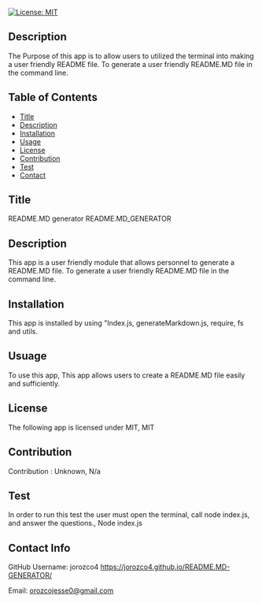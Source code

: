 

[![License: MIT](https://img.shields.io/badge/License-MIT-yellow.svg)](https://opensource.org/licenses/MIT)
        
## Description
The Purpose of this app is to allow users to utilized the terminal into making a user friendly README file.
To generate a user friendly README.MD file in the command line.


## Table of Contents
* [Title](#title)
* [Description](#description)
* [Installation](#installation)
* [Usage](#usage)
* [License](#license)
* [Contribution](#contribution)
* [Test](#tests)
* [Contact](#contact)
        
## Title
README.MD generator
README.MD_GENERATOR

## Description

This app is a user friendly module that allows personnel to generate a README.MD file.
To generate a user friendly README.MD file in the command line.

## Installation

This app is installed by using "Index.js, generateMarkdown.js, require, fs and utils.

## Usuage
To use this app,
This app allows users to create a README.MD file easily and sufficiently.
    
## License
The following app is licensed under MIT,
MIT

## Contribution 
Contribution : Unknown,
N/a
    
## Test
In order to run this test the user must open the terminal, call node index.js, and answer the questions.,
Node index.js
    
## Contact Info 
GitHub Username: jorozco4
https://jorozco4.github.io/README.MD-GENERATOR/

Email: orozcojesse0@gmail.com
    
     